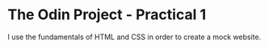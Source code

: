 # The Odin Project - Practical 1

I use the fundamentals of HTML and CSS in order to create a mock website.
